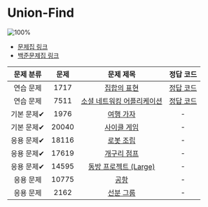 # Union-Find

![100%](https://progress-bar.xyz/2/?scale=9&title=progress&width=500&color=babaca&suffix=/9)

- [문제집 링크](../workbook.md)
- [백준문제집 링크](https://www.acmicpc.net/workbook/view/21218)

| 문제 분류 | 문제 | 문제 제목 | 정답 코드 |
| :--: | :--: | :--: | :--: |
| 연습 문제 | 1717 | [집합의 표현](https://www.acmicpc.net/problem/1717) | [정답 코드](../Appendix%20D/solutions/1717.cpp) |
| 연습 문제 | 7511 | [소셜 네트워킹 어플리케이션](https://www.acmicpc.net/problem/7511) | [정답 코드](../Appendix%20D/solutions/7511.cpp) |
| 기본 문제✔ | 1976 | [여행 가자](https://www.acmicpc.net/problem/1976) | - |
| 기본 문제✔ | 20040 | [사이클 게임](https://www.acmicpc.net/problem/20040) | - |
| 응용 문제✔ | 18116 | [로봇 조립](https://www.acmicpc.net/problem/18116) | - |
| 응용 문제✔ | 17619 | [개구리 점프](https://www.acmicpc.net/problem/17619) | - |
| 응용 문제✔ | 14595 | [동방 프로젝트 (Large)](https://www.acmicpc.net/problem/14595) | - |
| 응용 문제 | 10775 | [공항](https://www.acmicpc.net/problem/10775) | - |
| 응용 문제 | 2162 | [선분 그룹](https://www.acmicpc.net/problem/2162) | - |
